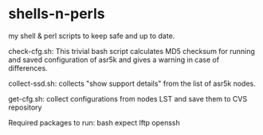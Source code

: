 # shells-n-perls
my shell & perl scripts to keep safe and up to date.

check-cfg.sh: This trivial bash script calculates MD5 checksum for running and saved configuration of asr5k and gives a warning in case of differences.

collect-ssd.sh: collects "show support details" from the list of asr5k nodes.

get-cfg.sh: collect configurations from nodes LST and save them to CVS repository

Required packages to run: bash expect lftp openssh
